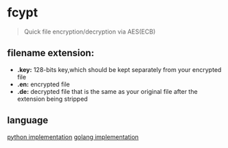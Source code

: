# fcypt
> Quick file encryption/decryption via AES(ECB) 


## filename extension:

* __.key:__ 128-bits key,which should be kept separately from your encrypted file
* __.en:__ encrypted file
* __.de:__ decrypted file that is the same as your original file after the extension being stripped

## language
[python implementation](https://github.com/nichtsen/symk-fcrypto)
[golang implementation](https://github.com/nichtsen/fcypt)